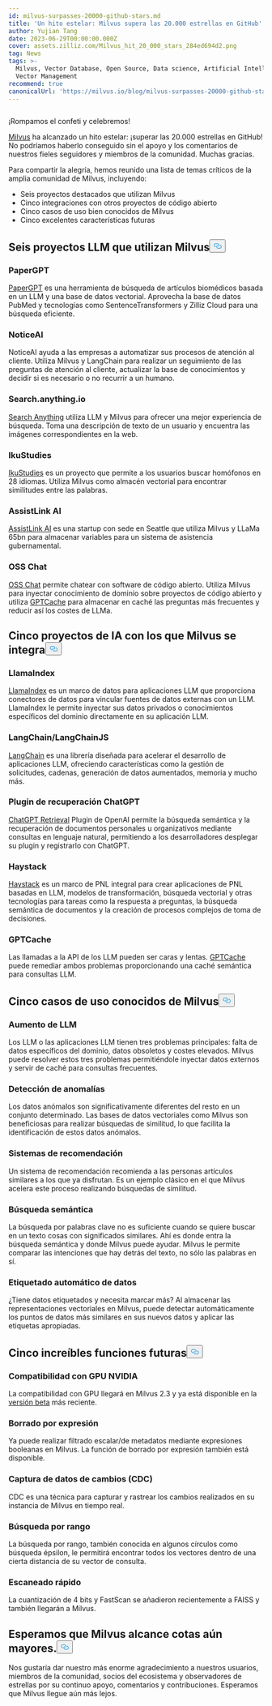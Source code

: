 ```yaml
---
id: milvus-surpasses-20000-github-stars.md
title: 'Un hito estelar: Milvus supera las 20.000 estrellas en GitHub'
author: Yujian Tang
date: 2023-06-29T00:00:00.000Z
cover: assets.zilliz.com/Milvus_hit_20_000_stars_284ed694d2.png
tag: News
tags: >-
  Milvus, Vector Database, Open Source, Data science, Artificial Intelligence,
  Vector Management
recommend: true
canonicalUrl: 'https://milvus.io/blog/milvus-surpasses-20000-github-stars.md'
---
```

<p>
  <span class="img-wrapper">
    <img translate="no" src="https://assets.zilliz.com/Milvus_hit_20_000_stars_284ed694d2.png" alt="" class="doc-image" id="" />
    <span></span>
  </span>
</p>
<p>¡Rompamos el confeti y celebremos!</p>
<p><a href="https://github.com/milvus-io/milvus">Milvus</a> ha alcanzado un hito estelar: ¡superar las 20.000 estrellas en GitHub! No podríamos haberlo conseguido sin el apoyo y los comentarios de nuestros fieles seguidores y miembros de la comunidad. Muchas gracias.</p>
<p>Para compartir la alegría, hemos reunido una lista de temas críticos de la amplia comunidad de Milvus, incluyendo:</p>
<ul>
<li>Seis proyectos destacados que utilizan Milvus</li>
<li>Cinco integraciones con otros proyectos de código abierto</li>
<li>Cinco casos de uso bien conocidos de Milvus</li>
<li>Cinco excelentes características futuras</li>
</ul>
<h2 id="Six-LLM-projects-that-utilize-Milvus" class="common-anchor-header">Seis proyectos LLM que utilizan Milvus<button data-href="#Six-LLM-projects-that-utilize-Milvus" class="anchor-icon" translate="no">
      <svg translate="no"
        aria-hidden="true"
        focusable="false"
        height="20"
        version="1.1"
        viewBox="0 0 16 16"
        width="16"
      >
        <path
          fill="#0092E4"
          fill-rule="evenodd"
          d="M4 9h1v1H4c-1.5 0-3-1.69-3-3.5S2.55 3 4 3h4c1.45 0 3 1.69 3 3.5 0 1.41-.91 2.72-2 3.25V8.59c.58-.45 1-1.27 1-2.09C10 5.22 8.98 4 8 4H4c-.98 0-2 1.22-2 2.5S3 9 4 9zm9-3h-1v1h1c1 0 2 1.22 2 2.5S13.98 12 13 12H9c-.98 0-2-1.22-2-2.5 0-.83.42-1.64 1-2.09V6.25c-1.09.53-2 1.84-2 3.25C6 11.31 7.55 13 9 13h4c1.45 0 3-1.69 3-3.5S14.5 6 13 6z"
        ></path>
      </svg>
    </button></h2><h3 id="PaperGPT" class="common-anchor-header">PaperGPT</h3><p><a href="http://papergpt.bio">PaperGPT</a> es una herramienta de búsqueda de artículos biomédicos basada en un LLM y una base de datos vectorial. Aprovecha la base de datos PubMed y tecnologías como SentenceTransformers y Zilliz Cloud para una búsqueda eficiente.</p>
<h3 id="NoticeAI" class="common-anchor-header">NoticeAI</h3><p>NoticeAI ayuda a las empresas a automatizar sus procesos de atención al cliente. Utiliza Milvus y LangChain para realizar un seguimiento de las preguntas de atención al cliente, actualizar la base de conocimientos y decidir si es necesario o no recurrir a un humano.</p>
<h3 id="Searchanythingio" class="common-anchor-header">Search.anything.io</h3><p><a href="http://search.anything.io">Search Anything</a> utiliza LLM y Milvus para ofrecer una mejor experiencia de búsqueda. Toma una descripción de texto de un usuario y encuentra las imágenes correspondientes en la web.</p>
<h3 id="IkuStudies" class="common-anchor-header">IkuStudies</h3><p><a href="https://ikustudies.xyz/">IkuStudies</a> es un proyecto que permite a los usuarios buscar homófonos en 28 idiomas. Utiliza Milvus como almacén vectorial para encontrar similitudes entre las palabras.</p>
<h3 id="AssistLink-AI" class="common-anchor-header">AssistLink AI</h3><p><a href="https://www.linkedin.com/company/assistlink/about/">AssistLink AI</a> es una startup con sede en Seattle que utiliza Milvus y LLaMa 65bn para almacenar variables para un sistema de asistencia gubernamental.</p>
<h3 id="OSS-Chat" class="common-anchor-header">OSS Chat</h3><p><a href="http://osschat.io">OSS Chat</a> permite chatear con software de código abierto. Utiliza Milvus para inyectar conocimiento de dominio sobre proyectos de código abierto y utiliza <a href="https://zilliz.com/blog/Caching-LLM-Queries-for-performance-improvements">GPTCache</a> para almacenar en caché las preguntas más frecuentes y reducir así los costes de LLMa.</p>
<h2 id="Five-AI-projects-Milvus-integrates-with" class="common-anchor-header">Cinco proyectos de IA con los que Milvus se integra<button data-href="#Five-AI-projects-Milvus-integrates-with" class="anchor-icon" translate="no">
      <svg translate="no"
        aria-hidden="true"
        focusable="false"
        height="20"
        version="1.1"
        viewBox="0 0 16 16"
        width="16"
      >
        <path
          fill="#0092E4"
          fill-rule="evenodd"
          d="M4 9h1v1H4c-1.5 0-3-1.69-3-3.5S2.55 3 4 3h4c1.45 0 3 1.69 3 3.5 0 1.41-.91 2.72-2 3.25V8.59c.58-.45 1-1.27 1-2.09C10 5.22 8.98 4 8 4H4c-.98 0-2 1.22-2 2.5S3 9 4 9zm9-3h-1v1h1c1 0 2 1.22 2 2.5S13.98 12 13 12H9c-.98 0-2-1.22-2-2.5 0-.83.42-1.64 1-2.09V6.25c-1.09.53-2 1.84-2 3.25C6 11.31 7.55 13 9 13h4c1.45 0 3-1.69 3-3.5S14.5 6 13 6z"
        ></path>
      </svg>
    </button></h2><h3 id="LlamaIndex" class="common-anchor-header">LlamaIndex</h3><p><a href="https://github.com/jerryjliu/llama_index">LlamaIndex</a> es un marco de datos para aplicaciones LLM que proporciona conectores de datos para vincular fuentes de datos externas con un LLM. LlamaIndex le permite inyectar sus datos privados o conocimientos específicos del dominio directamente en su aplicación LLM.</p>
<h3 id="LangChainLangChainJS" class="common-anchor-header">LangChain/LangChainJS</h3><p><a href="https://github.com/hwchase17/langchain">LangChain</a> es una librería diseñada para acelerar el desarrollo de aplicaciones LLM, ofreciendo características como la gestión de solicitudes, cadenas, generación de datos aumentados, memoria y mucho más.</p>
<h3 id="ChatGPT-Retrieval-Plugin" class="common-anchor-header">Plugin de recuperación ChatGPT</h3><p><a href="https://github.com/openai/chatgpt-retrieval-plugin">ChatGPT Retrieval</a> Plugin de OpenAI permite la búsqueda semántica y la recuperación de documentos personales u organizativos mediante consultas en lenguaje natural, permitiendo a los desarrolladores desplegar su plugin y registrarlo con ChatGPT.</p>
<h3 id="Haystack" class="common-anchor-header">Haystack</h3><p><a href="https://github.com/deepset-ai/haystack">Haystack</a> es un marco de PNL integral para crear aplicaciones de PNL basadas en LLM, modelos de transformación, búsqueda vectorial y otras tecnologías para tareas como la respuesta a preguntas, la búsqueda semántica de documentos y la creación de procesos complejos de toma de decisiones.</p>
<h3 id="GPTCache" class="common-anchor-header">GPTCache</h3><p>Las llamadas a la API de los LLM pueden ser caras y lentas. <a href="https://github.com/zilliztech/gptcache">GPTCache</a> puede remediar ambos problemas proporcionando una caché semántica para consultas LLM.</p>
<h2 id="Five-well-known-use-cases-of-Milvus" class="common-anchor-header">Cinco casos de uso conocidos de Milvus<button data-href="#Five-well-known-use-cases-of-Milvus" class="anchor-icon" translate="no">
      <svg translate="no"
        aria-hidden="true"
        focusable="false"
        height="20"
        version="1.1"
        viewBox="0 0 16 16"
        width="16"
      >
        <path
          fill="#0092E4"
          fill-rule="evenodd"
          d="M4 9h1v1H4c-1.5 0-3-1.69-3-3.5S2.55 3 4 3h4c1.45 0 3 1.69 3 3.5 0 1.41-.91 2.72-2 3.25V8.59c.58-.45 1-1.27 1-2.09C10 5.22 8.98 4 8 4H4c-.98 0-2 1.22-2 2.5S3 9 4 9zm9-3h-1v1h1c1 0 2 1.22 2 2.5S13.98 12 13 12H9c-.98 0-2-1.22-2-2.5 0-.83.42-1.64 1-2.09V6.25c-1.09.53-2 1.84-2 3.25C6 11.31 7.55 13 9 13h4c1.45 0 3-1.69 3-3.5S14.5 6 13 6z"
        ></path>
      </svg>
    </button></h2><h3 id="LLM-augmentation" class="common-anchor-header">Aumento de LLM</h3><p>Los LLM o las aplicaciones LLM tienen tres problemas principales: falta de datos específicos del dominio, datos obsoletos y costes elevados. Milvus puede resolver estos tres problemas permitiéndole inyectar datos externos y servir de caché para consultas frecuentes.</p>
<h3 id="Anomaly-detection" class="common-anchor-header">Detección de anomalías</h3><p>Los datos anómalos son significativamente diferentes del resto en un conjunto determinado. Las bases de datos vectoriales como Milvus son beneficiosas para realizar búsquedas de similitud, lo que facilita la identificación de estos datos anómalos.</p>
<h3 id="Recommender-systems" class="common-anchor-header">Sistemas de recomendación</h3><p>Un sistema de recomendación recomienda a las personas artículos similares a los que ya disfrutan. Es un ejemplo clásico en el que Milvus acelera este proceso realizando búsquedas de similitud.</p>
<h3 id="Semantic-search" class="common-anchor-header">Búsqueda semántica</h3><p>La búsqueda por palabras clave no es suficiente cuando se quiere buscar en un texto cosas con significados similares. Ahí es donde entra la búsqueda semántica y donde Milvus puede ayudar. Milvus le permite comparar las intenciones que hay detrás del texto, no sólo las palabras en sí.</p>
<h3 id="Automatic-data-labeling" class="common-anchor-header">Etiquetado automático de datos</h3><p>¿Tiene datos etiquetados y necesita marcar más? Al almacenar las representaciones vectoriales en Milvus, puede detectar automáticamente los puntos de datos más similares en sus nuevos datos y aplicar las etiquetas apropiadas.</p>
<h2 id="Five-awesome-upcoming-features" class="common-anchor-header">Cinco increíbles funciones futuras<button data-href="#Five-awesome-upcoming-features" class="anchor-icon" translate="no">
      <svg translate="no"
        aria-hidden="true"
        focusable="false"
        height="20"
        version="1.1"
        viewBox="0 0 16 16"
        width="16"
      >
        <path
          fill="#0092E4"
          fill-rule="evenodd"
          d="M4 9h1v1H4c-1.5 0-3-1.69-3-3.5S2.55 3 4 3h4c1.45 0 3 1.69 3 3.5 0 1.41-.91 2.72-2 3.25V8.59c.58-.45 1-1.27 1-2.09C10 5.22 8.98 4 8 4H4c-.98 0-2 1.22-2 2.5S3 9 4 9zm9-3h-1v1h1c1 0 2 1.22 2 2.5S13.98 12 13 12H9c-.98 0-2-1.22-2-2.5 0-.83.42-1.64 1-2.09V6.25c-1.09.53-2 1.84-2 3.25C6 11.31 7.55 13 9 13h4c1.45 0 3-1.69 3-3.5S14.5 6 13 6z"
        ></path>
      </svg>
    </button></h2><h3 id="NVIDIA-GPU-support" class="common-anchor-header">Compatibilidad con GPU NVIDIA</h3><p>La compatibilidad con GPU llegará en Milvus 2.3 y ya está disponible en la <a href="https://github.com/milvus-io/milvus/releases/tag/v2.3.0-beta">versión beta</a> más reciente.</p>
<h3 id="Delete-by-Expression" class="common-anchor-header">Borrado por expresión</h3><p>Ya puede realizar filtrado escalar/de metadatos mediante expresiones booleanas en Milvus. La función de borrado por expresión también está disponible.</p>
<h3 id="Change-Data-Capture-CDC" class="common-anchor-header">Captura de datos de cambios (CDC)</h3><p>CDC es una técnica para capturar y rastrear los cambios realizados en su instancia de Milvus en tiempo real.</p>
<h3 id="Range-Search" class="common-anchor-header">Búsqueda por rango</h3><p>La búsqueda por rango, también conocida en algunos círculos como búsqueda épsilon, le permitirá encontrar todos los vectores dentro de una cierta distancia de su vector de consulta.</p>
<h3 id="Fast-Scan" class="common-anchor-header">Escaneado rápido</h3><p>La cuantización de 4 bits y FastScan se añadieron recientemente a FAISS y también llegarán a Milvus.</p>
<h2 id="Looking-forward-to-Milvus-reaching-even-greater-heights" class="common-anchor-header">Esperamos que Milvus alcance cotas aún mayores.<button data-href="#Looking-forward-to-Milvus-reaching-even-greater-heights" class="anchor-icon" translate="no">
      <svg translate="no"
        aria-hidden="true"
        focusable="false"
        height="20"
        version="1.1"
        viewBox="0 0 16 16"
        width="16"
      >
        <path
          fill="#0092E4"
          fill-rule="evenodd"
          d="M4 9h1v1H4c-1.5 0-3-1.69-3-3.5S2.55 3 4 3h4c1.45 0 3 1.69 3 3.5 0 1.41-.91 2.72-2 3.25V8.59c.58-.45 1-1.27 1-2.09C10 5.22 8.98 4 8 4H4c-.98 0-2 1.22-2 2.5S3 9 4 9zm9-3h-1v1h1c1 0 2 1.22 2 2.5S13.98 12 13 12H9c-.98 0-2-1.22-2-2.5 0-.83.42-1.64 1-2.09V6.25c-1.09.53-2 1.84-2 3.25C6 11.31 7.55 13 9 13h4c1.45 0 3-1.69 3-3.5S14.5 6 13 6z"
        ></path>
      </svg>
    </button></h2><p>Nos gustaría dar nuestro más enorme agradecimiento a nuestros usuarios, miembros de la comunidad, socios del ecosistema y observadores de estrellas por su continuo apoyo, comentarios y contribuciones. Esperamos que Milvus llegue aún más lejos.</p>
